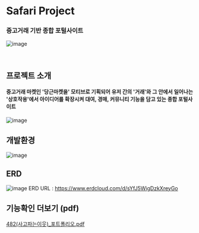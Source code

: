 # Safari Project
### 중고거래 기반 종합 포털사이트 
![image](https://github.com/haribo0/safari/assets/77721961/fae7f2fb-5325-4979-8267-99d7c67e36eb)

<br>

## 프로젝트 소개
#### 중고거래 마켓인 '당근마켓을' 모티브로 기획되어 유저 간의 '거래'와 그 안에서 일어나는 '상호작용'에서 아이디어를 확장시켜 대여, 경매, 커뮤니티 기능을 담고 있는 종합 포털사이트
![image](https://github.com/haribo0/safari/assets/77721961/a1788497-0d2c-4636-8a3e-bc4971f2cebc)



## 개발환경
![image](https://github.com/haribo0/safari/assets/77721961/a58b47c9-4f75-49ff-ba9c-ddb6f88090f7)

## ERD
![image](https://github.com/haribo0/safari/assets/77721961/1fb5de89-f5d3-40ef-8809-7baa749c9559)
ERD URL : https://www.erdcloud.com/d/sYfJ5WigDzkXreyGo

## 기능확인 더보기 (pdf)
[482(사고파는이웃)_포트폴리오.pdf](https://github.com/haribo0/safari/files/12275043/482._.pdf)

